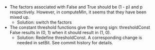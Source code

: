 
- The factors associated with False and True should be (1 - p) and p respectively. However, in computeMin, it seems that they have been mixed up.
	- Solution: switch the factors
- The constant threshold functions give the wrong sign: 
  thresholdConst False results in (0, 1) when it should result in (1, 0).
	- Solution: Redefine thresholdConst. A corresponding change is needed in setBit. See commit history for details.